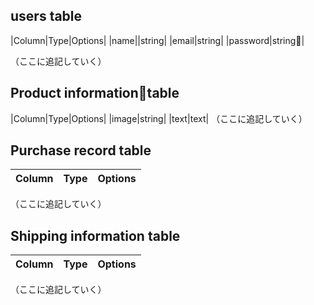 ## users table

|Column|Type|Options|
|name||string|
|email|string|
|password|string|

（ここに追記していく）

## Product informationtable

|Column|Type|Options|
|image|string|
|text|text|
（ここに追記していく）

## Purchase record table

|Column|Type|Options|
|------|----|-------|
（ここに追記していく）

## Shipping information table

|Column|Type|Options|
|------|----|-------|
（ここに追記していく）